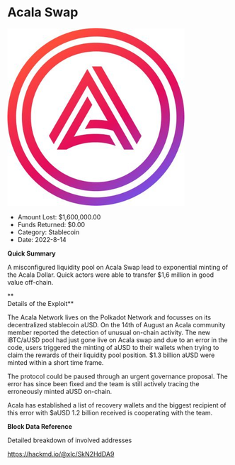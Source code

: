 # Acala Swap
![Acala Swap](/rektimages/Acala-Swap.png)
- Amount Lost: $1,600,000.00
- Funds Returned: $0.00
- Category: Stablecoin
- Date: 2022-8-14

**Quick Summary**

A misconfigured liquidity pool on Acala Swap lead to exponential minting of the Acala Dollar. Quick actors were able to transfer $1,6 million in good value off-chain.

 **  
Details of the Exploit**

The Acala Network lives on the Polkadot Network and focusses on its decentralized stablecoin aUSD. On the 14th of August an Acala community member reported the detection of unusual on-chain activity. The new iBTC/aUSD pool had just gone live on Acala swap and due to an error in the code, users triggered the minting of aUSD to their wallets when trying to claim the rewards of their liquidity pool position. $1.3 billion aUSD were minted within a short time frame.

The protocol could be paused through an urgent governance proposal. The error has since been fixed and the team is still actively tracing the erroneously minted aUSD on-chain. 

Acala has established a list of recovery wallets and the biggest recipient of this error with $aUSD 1.2 billion received is cooperating with the team.

  


 **Block Data Reference**

Detailed breakdown of involved addresses

https://hackmd.io/@xlc/SkN2HdDA9



